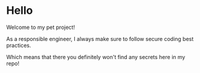 # Hello

Welcome to my pet project!

As a responsible engineer, I always make sure to follow secure coding best practices.

Which means that there you definitely won't find any secrets here in my repo!
